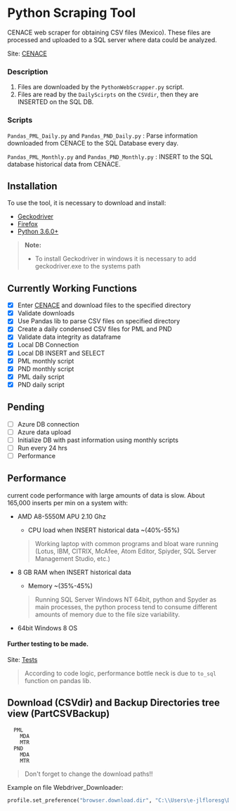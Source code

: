 # Python Scraping Tool
CENACE web scraper for obtaining CSV files (Mexico). These files are processed and uploaded to a SQL server where data could be analyzed.

Site: [CENACE](http://www.cenace.gob.mx/SIM/VISTA/REPORTES/PreEnergiaSisMEM.aspx)


### Description
1. Files are downloaded by the `PythonWebScrapper.py` script.
2. Files are read by the `DailyScirpts` on the `CSVdir`, then they are INSERTED on the SQL DB.

### Scripts
`Pandas_PML_Daily.py` and `Pandas_PND_Daily.py` : Parse information downloaded from CENACE to the SQL Database every day.

`Pandas_PML_Monthly.py` and `Pandas_PND_Monthly.py` : INSERT to the SQL database historical data from CENACE.


## Installation
To use the tool, it is necessary to download and install:
-  [Geckodriver](https://github.com/mozilla/geckodriver/releases)
-  [Firefox](https://www.mozilla.org/en-US/firefox/new/)
-  [Python  3.6.0+](https://www.python.org/downloads/)

> **Note:**
> - To install Geckodriver in windows it is necessary to add geckodriver.exe to the systems path  

## Currently Working Functions
- [x] Enter [CENACE](http://www.cenace.gob.mx/SIM/VISTA/REPORTES/PreEnergiaSisMEM.aspx) and download files to the specified directory
- [x] Validate downloads
- [x] Use Pandas lib to parse CSV files on specified directory
- [x] Create a daily condensed CSV files for PML and PND
- [x] Validate data integrity as dataframe
- [x] Local DB Connection
- [x] Local DB INSERT and SELECT
- [x] PML monthly script
- [x] PND monthly script
- [x] PML daily script
- [x] PND daily script

## Pending
- [ ] Azure DB connection
- [ ] Azure data upload
- [ ] Initialize DB with past information using monthly scripts
- [ ] Run every 24 hrs
- [ ] Performance

## Performance
current code performance with large amounts of data is slow.
About 165,000 inserts per min on a system with:
  - AMD A8-5550M APU 2.10 Ghz
    - CPU load when INSERT historical data ~(40%-55%)
    >  Working laptop with common programs and bloat ware running (Lotus, IBM, CITRIX, McAfee, Atom Editor, Spiyder, SQL Server Management Studio, etc.)

  - 8 GB RAM when INSERT historical data
    -   Memory ~(35%-45%)
    > Running SQL Server Windows NT 64bit, python and Spyder as main processes, the python process tend to consume different amounts of memory due to the file size variability.

  - 64bit Windows 8 OS


#### Further testing to be made.
Site: [Tests](PythonTool/TestRuns/)
> According to code logic, performance bottle neck is due to `to_sql` function on pandas lib.

## Download (CSVdir) and Backup Directories tree view (PartCSVBackup)
```
  PML
    MDA
    MTR
  PND
    MDA
    MTR
```

> Don't forget to change the download paths!!

 Example on file Webdriver_Downloader:
``` python
profile.set_preference("browser.download.dir", "C:\\Users\e-jlfloresg\Desktop\Python-Requests-CENACE\SELENIUM\test downloads\PML\MTR")
```
